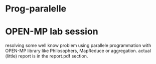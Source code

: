 # Prog-paralelle
<h1> OPEN-MP lab session</h1>
<p> resolving some well know problem using parallele programmation with OPEN-MP library like Philosophers, MapReduce or aggregation.
actual (little) report is in the report.pdf section.</p> 
